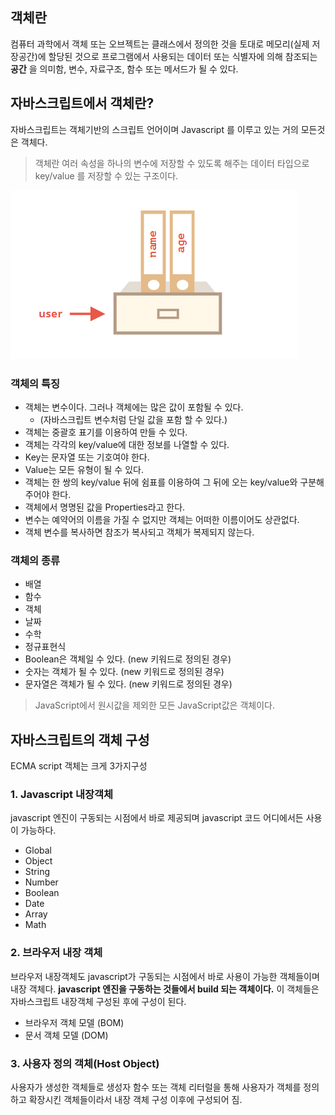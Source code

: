 ## 객체란
컴퓨터 과학에서 객체 또는 오브젝트는 클래스에서 정의한 것을 토대로 메모리(실제 저장공간)에 할당된 것으로 프로그램에서 사용되는 데이터 또는 식별자에 의해 참조되는 **공간** 을 의미함, 변수, 자료구조, 함수 또는 메서드가 될 수 있다. 

## 자바스크립트에서 객체란?
자바스크립트는 객체기반의 스크립트 언어이며 Javascript 를 이루고 있는 거의 모든것은 객체다. 

>객체란 여러 속성을 하나의 변수에 저장할 수 있도록 해주는 데이터 타입으로 key/value 를 저장할 수 있는 구조이다. 

![](../JAVASCRIPT/images/29_자바스크립트에서_객체.png)

### 객체의 특징
- 객체는 변수이다. 그러나 객체에는 많은 값이 포함될 수 있다.
    - (자바스크립트 변수처럼 단일 값을 포함 할 수 있다.)
- 객체는 중괄호 표기를 이용하여 만들 수 있다.
- 객체는 각각의 key/value에 대한 정보를 나열할 수 있다.
- Key는 문자열 또는 기호여야 한다.
- Value는 모든 유형이 될 수 있다.
- 객체는 한 쌍의 key/value 뒤에 쉼표를 이용하여 그 뒤에 오는 key/value와 구분해주어야 한다.
- 객체에서 명명된 값을 Properties라고 한다.
- 변수는 예약어의 이름을 가질 수 없지만 객체는 어떠한 이름이어도 상관없다.
- 객체 변수를 복사하면 참조가 복사되고 객체가 복제되지 않는다.

### 객체의 종류 
- 배열
- 함수
- 객체
- 날짜
- 수학
- 정규표현식
- Boolean은 객체일 수 있다. (new 키워드로 정의된 경우)
- 숫자는 객체가 될 수 있다. (new 키워드로 정의된 경우)
- 문자열은 객체가 될 수 있다. (new 키워드로 정의된 경우)

>JavaScript에서 원시값을 제외한 모든 JavaScript값은 객체이다.

## 자바스크립트의 객체 구성 
ECMA script 객체는 크게 3가지구성
### 1. Javascript 내장객체
javascript 엔진이 구동되는 시점에서 바로 제공되며 javascript 코드 어디에서든 사용이 가능하다. 

- Global
- Object
- String
- Number
- Boolean
- Date
- Array
- Math

### 2. 브라우저 내장 객체
브라우저 내장객체도 javascript가 구동되는 시점에서 바로 사용이 가능한 객체들이며 내장 객체다. 
**javascript 엔진을 구동하는 것들에서 build 되는 객체이다.**
이 객체들은 자바스크립트 내장객체 구성된 후에 구성이 된다. 
- 브라우저 객체 모델 (BOM)
- 문서 객체 모델 (DOM)

### 3. 사용자 정의 객체(Host Object)
사용자가 생성한 객체들로 생성자 함수 또는 객체 리터럴을 통해 사용자가 객체를 정의하고 확장시킨 객체들이라서 내장 객체 구성 이후에 구성되어 짐. 
